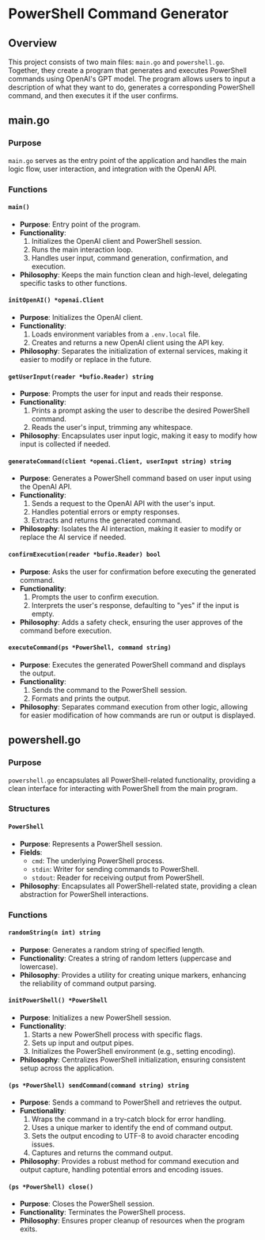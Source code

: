 # PowerShell Command Generator

## Overview

This project consists of two main files: `main.go` and `powershell.go`. Together, they create a program that generates and executes PowerShell commands using OpenAI's GPT model. The program allows users to input a description of what they want to do, generates a corresponding PowerShell command, and then executes it if the user confirms.

## main.go

### Purpose

`main.go` serves as the entry point of the application and handles the main logic flow, user interaction, and integration with the OpenAI API.

### Functions

#### `main()`

- **Purpose**: Entry point of the program.
- **Functionality**:
  1. Initializes the OpenAI client and PowerShell session.
  2. Runs the main interaction loop.
  3. Handles user input, command generation, confirmation, and execution.
- **Philosophy**: Keeps the main function clean and high-level, delegating specific tasks to other functions.

#### `initOpenAI() *openai.Client`

- **Purpose**: Initializes the OpenAI client.
- **Functionality**:
  1. Loads environment variables from a `.env.local` file.
  2. Creates and returns a new OpenAI client using the API key.
- **Philosophy**: Separates the initialization of external services, making it easier to modify or replace in the future.

#### `getUserInput(reader *bufio.Reader) string`

- **Purpose**: Prompts the user for input and reads their response.
- **Functionality**:
  1. Prints a prompt asking the user to describe the desired PowerShell command.
  2. Reads the user's input, trimming any whitespace.
- **Philosophy**: Encapsulates user input logic, making it easy to modify how input is collected if needed.

#### `generateCommand(client *openai.Client, userInput string) string`

- **Purpose**: Generates a PowerShell command based on user input using the OpenAI API.
- **Functionality**:
  1. Sends a request to the OpenAI API with the user's input.
  2. Handles potential errors or empty responses.
  3. Extracts and returns the generated command.
- **Philosophy**: Isolates the AI interaction, making it easier to modify or replace the AI service if needed.

#### `confirmExecution(reader *bufio.Reader) bool`

- **Purpose**: Asks the user for confirmation before executing the generated command.
- **Functionality**:
  1. Prompts the user to confirm execution.
  2. Interprets the user's response, defaulting to "yes" if the input is empty.
- **Philosophy**: Adds a safety check, ensuring the user approves of the command before execution.

#### `executeCommand(ps *PowerShell, command string)`

- **Purpose**: Executes the generated PowerShell command and displays the output.
- **Functionality**:
  1. Sends the command to the PowerShell session.
  2. Formats and prints the output.
- **Philosophy**: Separates command execution from other logic, allowing for easier modification of how commands are run or output is displayed.

## powershell.go

### Purpose

`powershell.go` encapsulates all PowerShell-related functionality, providing a clean interface for interacting with PowerShell from the main program.

### Structures

#### `PowerShell`

- **Purpose**: Represents a PowerShell session.
- **Fields**:
  - `cmd`: The underlying PowerShell process.
  - `stdin`: Writer for sending commands to PowerShell.
  - `stdout`: Reader for receiving output from PowerShell.
- **Philosophy**: Encapsulates all PowerShell-related state, providing a clean abstraction for PowerShell interactions.

### Functions

#### `randomString(n int) string`

- **Purpose**: Generates a random string of specified length.
- **Functionality**: Creates a string of random letters (uppercase and lowercase).
- **Philosophy**: Provides a utility for creating unique markers, enhancing the reliability of command output parsing.

#### `initPowerShell() *PowerShell`

- **Purpose**: Initializes a new PowerShell session.
- **Functionality**:
  1. Starts a new PowerShell process with specific flags.
  2. Sets up input and output pipes.
  3. Initializes the PowerShell environment (e.g., setting encoding).
- **Philosophy**: Centralizes PowerShell initialization, ensuring consistent setup across the application.

#### `(ps *PowerShell) sendCommand(command string) string`

- **Purpose**: Sends a command to PowerShell and retrieves the output.
- **Functionality**:
  1. Wraps the command in a try-catch block for error handling.
  2. Uses a unique marker to identify the end of command output.
  3. Sets the output encoding to UTF-8 to avoid character encoding issues.
  4. Captures and returns the command output.
- **Philosophy**: Provides a robust method for command execution and output capture, handling potential errors and encoding issues.

#### `(ps *PowerShell) close()`

- **Purpose**: Closes the PowerShell session.
- **Functionality**: Terminates the PowerShell process.
- **Philosophy**: Ensures proper cleanup of resources when the program exits.
